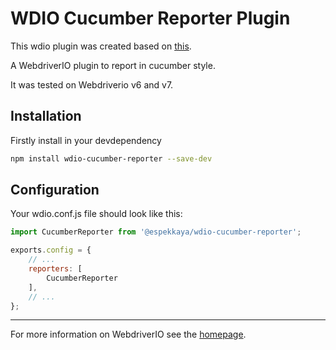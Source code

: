# WDIO Cucumber Reporter Plugin

This wdio plugin was created based on [this][0].

A WebdriverIO plugin to report in cucumber style.

It was tested on Webdriverio v6 and v7.

## Installation

Firstly install in your devdependency

```bash
npm install wdio-cucumber-reporter --save-dev
```

## Configuration

Your wdio.conf.js file should look like this:

```js
import CucumberReporter from '@espekkaya/wdio-cucumber-reporter';

exports.config = {
    // ...
    reporters: [
        CucumberReporter
    ],
    // ...
};
```

----

For more information on WebdriverIO see the [homepage][1].

[0]: https://github.com/andrewkeig/wdio-cucumber-reporter
[1]: http://webdriver.io